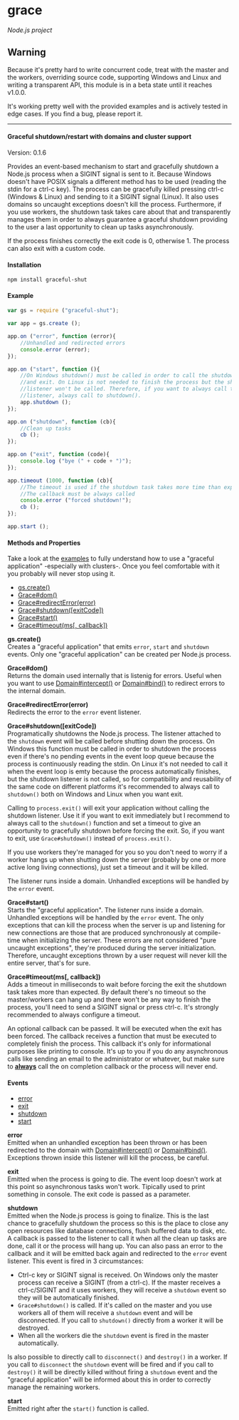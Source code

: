 grace
=====

_Node.js project_

## Warning
Because it's pretty hard to write concurrent code, treat with the master and the workers, overriding source code, supporting Windows and Linux and writing a transparent API, this module is in a beta state until it reaches v1.0.0.

It's working pretty well with the provided examples and is actively tested in edge cases. If you find a bug, please report it.
***

#### Graceful shutdown/restart with domains and cluster support ####

Version: 0.1.6

Provides an event-based mechanism to start and gracefully shutdown a Node.js process when a SIGINT signal is sent to it. Because Windows doesn't have POSIX signals a different method has to be used (reading the stdin for a ctrl-c key). The process can be gracefully killed pressing ctrl-c (Windows & Linux) and sending to it a SIGINT signal (Linux). It also uses domains so uncaught exceptions doesn't kill the process. Furthermore, if you use workers, the shutdown task takes care about that and transparently manages them in order to always guarantee a graceful shutdown providing to the user a last opportunity to clean up tasks asynchronously.

If the process finishes correctly the exit code is 0, otherwise 1. The process can also exit with a custom code.

#### Installation ####

```
npm install graceful-shut
```

#### Example ####

```javascript
var gs = require ("graceful-shut");

var app = gs.create ();

app.on ("error", function (error){
	//Unhandled and redirected errors
	console.error (error);
});

app.on ("start", function (){
	//On Windows shutdown() must be called in order to call the shutdown listener
	//and exit. On Linux is not needed to finish the process but the shutdown
	//listener won't be called. Therefore, if you want to always call the shutdown
	//listener, always call to shutdown().
	app.shutdown ();
});

app.on ("shutdown", function (cb){
	//Clean up tasks
	cb ();
});

app.on ("exit", function (code){
	console.log ("bye (" + code + ")");
});

app.timeout (1000, function (cb){
	//The timeout is used if the shutdown task takes more time than expected
	//The callback must be always called 
	console.error ("forced shutdown!");
	cb ();
});

app.start ();
```

#### Methods and Properties ####

Take a look at the [examples](https://github.com/Gagle/Node-GracefulShut/blob/master/examples) to fully understand how to use a "graceful application" -especially with clusters-. Once you feel comfortable with it you probably will never stop using it.

- [gs.create()](#create)
- [Grace#dom()](#dom)
- [Grace#redirectError(error)](#redirectError)
- [Grace#shutdown([exitCode])](#shutdown)
- [Grace#start()](#start)
- [Grace#timeout(ms[, callback])](#timeout)

<a name="create"></a>
__gs.create()__  
Creates a "graceful application" that emits `error`, `start` and `shutdown` events. Only one "graceful application" can be created per Node.js process.

<a name="dom"></a>
__Grace#dom()__  
Returns the domain used internally that is listenig for errors. Useful when you want to use [Domain#intercept()](https://github.com/joyent/node/blob/master/doc/api/domain.markdown#domaininterceptcallback) or [Domain#bind()](https://github.com/joyent/node/blob/master/doc/api/domain.markdown#domainbindcallback) to redirect errors to the internal domain.

<a name="redirectError"></a>
__Grace#redirectError(error)__  
Redirects the error to the `error` event listener.

<a name="shutdown"></a>
__Grace#shutdown([exitCode])__  
Programatically shutdowns the Node.js process. The listener attached to the `shutdown` event will be called before shutting down the process. On Windows this function must be called in order to shutdown the process even if there's no pending events in the event loop queue because the process is continuously reading the stdin. On Linux it's not needed to call it when the event loop is emty because the process automatically finishes, but the shutdown listener is not called, so for compatibility and reusability of the same code on different platforms it's recommended to always call to `shutdown()` both on Windows and Linux when you want exit.

Calling to `process.exit()` will exit your application without calling the shutdown listener. Use it if you want to exit immediately but I recommend to always call to the `shutdown()` function and set a timeout to give an opportunity to gracefully shutdown before forcing the exit. So, if you want to exit, use `Grace#shutdown()` instead of `process.exit()`.

If you use workers they're managed for you so you don't need to worry if a worker hangs up when shutting down the server (probably by one or more active long living connections), just set a timeout and it will be killed.

The listener runs inside a domain. Unhandled exceptions will be handled by the `error` event.

<a name="start"></a>
__Grace#start()__  
Starts the "graceful application". The listener runs inside a domain. Unhandled exceptions will be handled by the `error` event. The only exceptions that can kill the process  when the server is up and listening for new connections are those that are produced synchronously at compile-time when initializing the server. These errors are not considered "pure uncaught exceptions", they're produced during the server initialization. Therefore, uncaught exceptions thrown by a user request will never kill the entire server, that's for sure.

<a name="timeout"></a>
__Grace#timeout(ms[, callback])__  
Adds a timeout in milliseconds to wait before forcing the exit the shutdown task takes more than expected. By default there's no timeout so the master/workers can hang up and there won't be any way to finish the process, you'll need to send a SIGINT signal or press ctrl-c. It's strongly recommended to always configure a timeout.

An optional callback can be passed. It will be executed when the exit has been forced. The callback receives a function that must be executed to completely finish the process. This callback it's only for informational purposes like printing to console. It's up to you if you do any asynchronous calls like sending an email to the administrator or whatever, but make sure to <span style="text-decoration: underline">__always__</span> call the on completion callback or the process will never end.

#### Events ####

- [error](#event-error)
- [exit](#event-exit)
- [shutdown](#event-shutdown)
- [start](#event-start)

<a name="event-error"></a>
__error__  
Emitted when an unhandled exception has been thrown or has been redirected to the domain with [Domain#intercept()](https://github.com/joyent/node/blob/master/doc/api/domain.markdown#domaininterceptcallback) or [Domain#bind()](https://github.com/joyent/node/blob/master/doc/api/domain.markdown#domainbindcallback). Exceptions thrown inside this listener will kill the process, be careful.

<a name="event-exit"></a>
__exit__  
Emitted when the process is going to die. The event loop doesn't work at this point so asynchronous tasks won't work. Tipically used to print something in console. The exit code is passed as a parameter.

<a name="event-shutdown"></a>
__shutdown__  
Emitted when the Node.js process is going to finalize. This is the last chance to gracefully shutdown the process so this is the place to close any open resources like database connections, flush buffered data to disk, etc. A callback is passed to the listener to call it when all the clean up tasks are done, call it or the process will hang up. You can also pass an error to the callback and it will be emitted back again and redirected to the `error` event listener. This event is fired in 3 circumstances:

- Ctrl-c key or SIGINT signal is received. On Windows only the master process can receive a SIGINT (from a ctrl-c). If the master receives a ctrl-c/SIGINT and it uses workers, they will receive a `shutdown` event so they will be automatically finished.
- `Grace#shutdown()` is called. If it's called on the master and you use workers all of them will receive a `shutdown` event and will be disconnected. If you call to `shutdown()` directly from a worker it will be destroyed.
- When all the workers die the `shutdown` event is fired in the master automatically.

Is also possible to directly call to `disconnect()` and `destroy()` in a worker. If you call to `disconnect` the `shutdown` event will be fired and if you call to `destroy()` it will be directly killed without firing a `shutdown` event and the "graceful application" will be informed about this in order to correctly manage the remaining workers.

<a name="event-start"></a>
__start__  
Emitted right after the `start()` function is called.